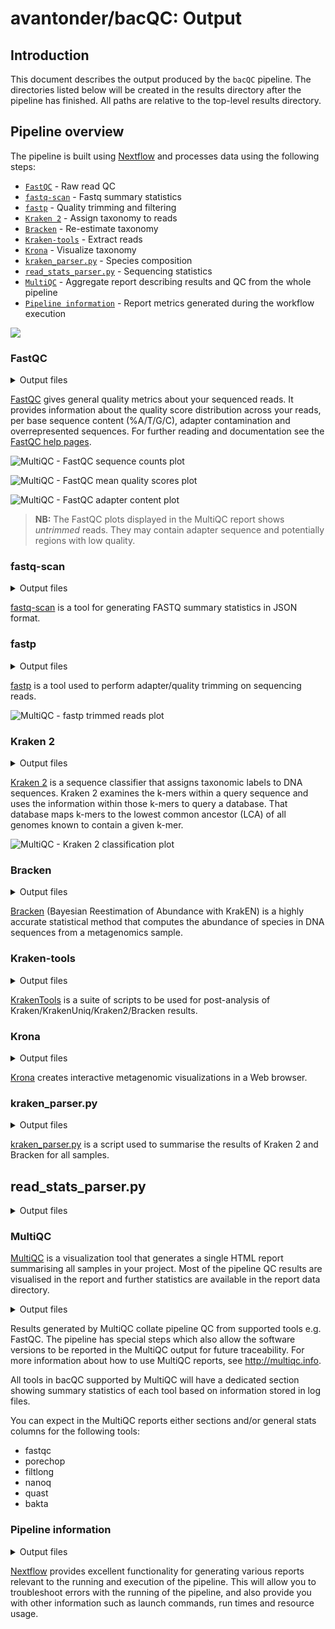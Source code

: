 # avantonder/bacQC: Output

## Introduction

This document describes the output produced by the `bacQC` pipeline. The directories listed below will be created in the results directory after the pipeline has finished. All paths are relative to the top-level results directory.

## Pipeline overview

The pipeline is built using [Nextflow](https://www.nextflow.io/) and processes data using the following steps:

- [`FastQC`](#fastqc) - Raw read QC
- [`fastq-scan`](#fastq-scan) - Fastq summary statistics
- [`fastp`](#fastp) - Quality trimming and filtering
- [`Kraken 2`](#kraken-2) - Assign taxonomy to reads
- [`Bracken`](#bracken) - Re-estimate taxonomy
- [`Kraken-tools`](#kraken-tools) - Extract reads
- [`Krona`](#krona) - Visualize taxonomy
- [`kraken_parser.py`](#kraken-parser) - Species composition
- [`read_stats_parser.py`](#read-stats-parser) - Sequencing statistics
- [`MultiQC`](#multiqc) - Aggregate report describing results and QC from the whole pipeline
- [`Pipeline information`](#pipeline-information) - Report metrics generated during the workflow execution

![](../assets/bacQC_metromap.png)

### FastQC

<details markdown="1">
<summary>Output files</summary>

- `fastqc/`
  - `*_fastqc.html`: FastQC report containing quality metrics.
  - `*_fastqc.zip`: Zip archive containing the FastQC report, tab-delimited data file and plot images.

</details>

[FastQC](http://www.bioinformatics.babraham.ac.uk/projects/fastqc/) gives general quality metrics about your sequenced reads. It provides information about the quality score distribution across your reads, per base sequence content (%A/T/G/C), adapter contamination and overrepresented sequences. For further reading and documentation see the [FastQC help pages](http://www.bioinformatics.babraham.ac.uk/projects/fastqc/Help/).

![MultiQC - FastQC sequence counts plot](images/mqc_fastqc_counts.png)

![MultiQC - FastQC mean quality scores plot](images/mqc_fastqc_quality.png)

![MultiQC - FastQC adapter content plot](images/mqc_fastqc_adapter.png)

> **NB:** The FastQC plots displayed in the MultiQC report shows _untrimmed_ reads. They may contain adapter sequence and potentially regions with low quality.

### fastq-scan

<details markdown="1">
<summary>Output files</summary>

- `fastqscan/`
  - `raw/*.json`: JSON formatted file of summary statistics for input fastq files.
  - `trimmed/*.json`: JSON formatted file of summary statistics for trimmed fastq files.
- `metadata/`
  - `raw_fastq-scan_summary.tsv`: Final summary tsv file of sequencing statistics for input fastq files for all samples
  - `trim_fastq-scan_summary.tsv`: Final summary tsv file of sequencing statistics for trimmed fastq files for all samples

</details>

[fastq-scan](https://github.com/rpetit3/fastq-scan) is a tool for generating FASTQ summary statistics in JSON format.

### fastp

<details markdown="1">
<summary>Output files</summary>

* `fastp/`
    * `*.html` html reports of the trimming process that can be opened in any modern web browser. See [here](http://opengene.org/fastp/fastp.html) for an example
    * `*.json` trimming report metrics in JSON computer readable formats. See [here](http://opengene.org/fastp/fastp.json) for an example
    * `trimmed/*.trim.fastq.gz` trimmed/modified/unmerged fastq reads

</details>

[fastp](https://github.com/OpenGene/fastp) is a tool used to perform adapter/quality trimming on sequencing reads.

![MultiQC - fastp trimmed reads plot](images/multiqc_fastp.png)

### Kraken 2

<details markdown="1">
<summary>Output files</summary>

* `kraken2/`
    * `*.kraken2.report.txt`: Kraken 2 taxonomic report. See [here](https://ccb.jhu.edu/software/kraken2/index.shtml?t=manual#sample-report-output-format) for a detailed description of the format.

</details>

[Kraken 2](https://ccb.jhu.edu/software/kraken2/index.shtml?t=manual) is a sequence classifier that assigns taxonomic labels to DNA sequences. Kraken 2 examines the k-mers within a query sequence and uses the information within those k-mers to query a database. That database maps k-mers to the lowest common ancestor (LCA) of all genomes known to contain a given k-mer.

![MultiQC - Kraken 2 classification plot](images/mqc_kraken2_plot.png)

### Bracken

<details markdown="1">
<summary>Output files</summary>

* `bracken/`
    * `*_S.tsv`: Bracken TSV output report of the re-estimated abundances. See [here](https://ccb.jhu.edu/software/bracken/index.shtml?t=manual) for a detailed description of the format.

</details>

[Bracken](https://ccb.jhu.edu/software/bracken/) (Bayesian Reestimation of Abundance with KrakEN) is a highly accurate statistical method that computes the abundance of species in DNA sequences from a metagenomics sample.

### Kraken-tools

<details markdown="1">
<summary>Output files</summary>

- `extracted_reads/`
  - `*.extracted.fastq.gz`: reads extracted using the provided taxon ID

</details>

[KrakenTools](https://github.com/jenniferlu717/KrakenTools) is a suite of scripts to be used for post-analysis of Kraken/KrakenUniq/Kraken2/Bracken results.

### Krona

<details markdown="1">
<summary>Output files</summary>

- `krona/`
  - `*.html`: HTML files containing taxonomy visualizations

</details>

[Krona](https://pubmed.ncbi.nlm.nih.gov/21961884/) creates interactive metagenomic visualizations in a Web browser.

### kraken_parser.py

<details markdown="1">
<summary>Output files</summary>

- `metadata/`
  - `species_composition.tsv`: Final summary tsv file of species composition for all samples.

</details>

[kraken_parser.py](https://github.com/avantonder/bacQC/blob/main/bin/kraken_parser.py) is a script used to summarise the results of Kraken 2 and Bracken for all samples.

## read_stats_parser.py

<details markdown="1">
<summary>Output files</summary>

- `read_stats/`
  - `.tsv`: Pre- and post-trimming sequence statistics.
- `metadata`
  - `read_stats_summary.tsv`: Final summary tsv file of pre- and post-trimming sequence statistics for all samples.

</details>

### MultiQC

[MultiQC](http://multiqc.info) is a visualization tool that generates a single HTML report summarising all samples in your project. Most of the pipeline QC results are visualised in the report and further statistics are available in the report data directory.

<details markdown="1">
<summary>Output files</summary>

- `multiqc/`
  - `multiqc_report.html`: a standalone HTML file that can be viewed in your web browser.
  - `multiqc_data/`: directory containing parsed statistics from the different tools used in the pipeline.
  - `multiqc_plots/`: directory containing static images from the report in various formats.

</details>

Results generated by MultiQC collate pipeline QC from supported tools e.g. FastQC. The pipeline has special steps which also allow the software versions to be reported in the MultiQC output for future traceability. For more information about how to use MultiQC reports, see <http://multiqc.info>.

All tools in bacQC supported by MultiQC will have a dedicated section showing summary statistics of each tool based on information stored in log files.

You can expect in the MultiQC reports either sections and/or general stats columns for the following tools:

- fastqc
- porechop
- filtlong
- nanoq
- quast
- bakta

### Pipeline information

<details markdown="1">
<summary>Output files</summary>

- `pipeline_info/`
  - Reports generated by Nextflow: `execution_report.html`, `execution_timeline.html`, `execution_trace.txt` and `pipeline_dag.dot`/`pipeline_dag.svg`.
  - Reports generated by the pipeline: `pipeline_report.html`, `pipeline_report.txt` and `software_versions.yml`. The `pipeline_report*` files will only be present if the `--email` / `--email_on_fail` parameter's are used when running the pipeline.
  - Reformatted samplesheet files used as input to the pipeline: `samplesheet.valid.csv`.
  - Parameters used by the pipeline run: `params.json`.

</details>

[Nextflow](https://www.nextflow.io/docs/latest/tracing.html) provides excellent functionality for generating various reports relevant to the running and execution of the pipeline. This will allow you to troubleshoot errors with the running of the pipeline, and also provide you with other information such as launch commands, run times and resource usage.
